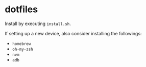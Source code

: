 # dotfiles

Install by executing `install.sh`.

If setting up a new device, also consider installing the followings:

- `homebrew`
- `oh-my-zsh`
- `nvm`
- `adb`
